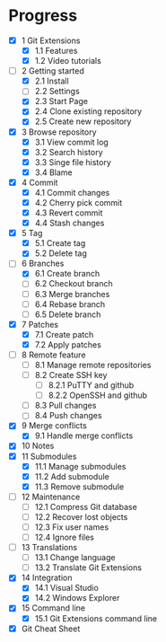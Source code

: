 Progress
========

- [x] 1 Git Extensions
  - [x] 1.1 Features
  - [x] 1.2 Video tutorials
- [ ] 2 Getting started
  - [x] 2.1 Install
  - [ ] 2.2 Settings
  - [x] 2.3 Start Page
  - [x] 2.4 Clone existing repository
  - [x] 2.5 Create new repository
- [x] 3 Browse repository
  - [x] 3.1 View commit log
  - [x] 3.2 Search history
  - [x] 3.3 Singe file history
  - [x] 3.4 Blame
- [x] 4 Commit
  - [x] 4.1 Commit changes
  - [x] 4.2 Cherry pick commit
  - [x] 4.3 Revert commit
  - [x] 4.4 Stash changes
- [x] 5 Tag
  - [x] 5.1 Create tag
  - [x] 5.2 Delete tag
- [ ] 6 Branches
  - [x] 6.1 Create branch
  - [ ] 6.2 Checkout branch
  - [ ] 6.3 Merge branches
  - [ ] 6.4 Rebase branch
  - [ ] 6.5 Delete branch
- [x] 7 Patches
  - [x] 7.1 Create patch
  - [x] 7.2 Apply patches
- [ ] 8 Remote feature
  - [ ] 8.1 Manage remote repositories
  - [ ] 8.2 Create SSH key
    - [ ] 8.2.1 PuTTY and github
    - [ ] 8.2.2 OpenSSH and github
  - [ ] 8.3 Pull changes
  - [ ] 8.4 Push changes
- [x] 9 Merge conflicts
  - [x] 9.1 Handle merge conflicts
- [x] 10 Notes
- [x] 11 Submodules
  - [x] 11.1 Manage submodules
  - [x] 11.2 Add submodule
  - [x] 11.3 Remove submodule
- [ ] 12 Maintenance
  - [ ] 12.1 Compress Git database
  - [ ] 12.2 Recover lost objects
  - [ ] 12.3 Fix user names
  - [ ] 12.4 Ignore files
- [ ] 13 Translations
  - [ ] 13.1 Change language
  - [ ] 13.2 Translate Git Extensions
- [x] 14 Integration
  - [x] 14.1 Visual Studio
  - [x] 14.2 Windows Explorer
- [x] 15 Command line
  - [x] 15.1 Git Extensions command line
- [x] Git Cheat Sheet
